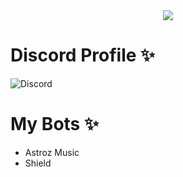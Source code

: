 <center>
  <img src = "https://capsule-render.vercel.app/api?type=waving&color=gradient&height=200&section=header&text=Zgod&fontSize=80&fontAlignY=35&animation=twinkling&fontColor=gradient"></img>
</center>

# Discord Profile ✨
![Discord](https://discord.c99.nl/widget/theme-4/574203871912787969.png)

# My Bots ✨ 
<ul>
          <li>Astroz Music</li>
        <li>Shield</li>
</ul>
 
